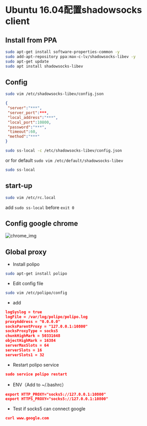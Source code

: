 # Ubuntu 16.04配置shadowsocks client

## Install from PPA

```bash
sudo apt-get install software-properties-common -y
sudo add-apt-repository ppa:max-c-lv/shadowsocks-libev -y
sudo apt-get update
sudo apt install shadowsocks-libev
```

## Config

```bash
sudo vim /etc/shadowsocks-libev/config.json
```

```json
{
 "server":"***",
 "server_port":***,
 "local_address":"***",
 "local_port":10800,
 "password":"***",
 "timeout":60,
 "method":"***"
}
```

```bash
sudo ss-local -c /etc/shadowsocks-libev/config.json
```
or for default `sudo vim /etc/default/shadowsocks-libev`
```bash
sudo ss-local
```

## start-up

```bash
sudo vim /etc/rc.local
```

add `sudo ss-local` before `exit 0`



## Config google chrome

![chrome_img](https://github.com/didibaba/shadowsocks-client-on-Ubuntu-16.04/blob/master/web/chrome.png)

## Global proxy

- Install polipo
```bash
sudo apt-get install polipo
```

- Edit config file
```bash
sudo vim /etc/polipo/config
```

- add
```json
logSyslog = true
logFile = /var/log/polipo/polipo.log
proxyAddress = "0.0.0.0"
socksParentProxy = "127.0.0.1:10800"
socksProxyType = socks5
chunkHighMark = 50331648
objectHighMark = 16384
serverMaxSlots = 64
serverSlots = 16
serverSlots1 = 32
```

- Restart polipo service
```json
sudo service polipo restart
```

- ENV（Add to ~/.bashrc）
```json
export HTTP_PROXY="socks5://127.0.0.1:10800"
export HTTPS_PROXY="socks5://127.0.0.1:10800"
```

- Test if socks5 can connect google

```json
curl www.google.com
```
